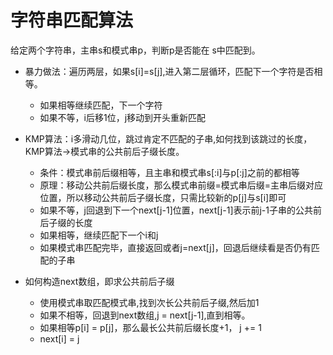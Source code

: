# 字符串匹配算法
给定两个字符串，主串s和模式串p，判断p是否能在
s中匹配到。

- 暴力做法：遍历两层，如果s[i]=s[j],进入第二层循环，匹配下一个字符是否相等。
    - 如果相等继续匹配，下一个字符
    - 如果不等，i后移1位，j移动到开头重新匹配

- KMP算法：i多滑动几位，跳过肯定不匹配的子串,如何找到该跳过的长度，KMP算法->模式串的公共前后子缀长度。
    - 条件：模式串前后缀相等，且主串和模式串s[:i]与p[:j]之前的都相等
    - 原理：移动公共前后缀长度，那么模式串前缀=模式串后缀=主串后缀对应位置，所以移动公共前后子缀长度，只需比较新的p[j]与s[i]即可
    - 如果不等，j回退到下一个next[j-1]位置，next[j-1]表示前j-1子串的公共前后子缀的长度
    - 如果相等，继续匹配下一个i和j
    - 如果模式串匹配完毕，直接返回或者j=next[j]，回退后继续看是否仍有匹配的子串

- 如何构造next数组，即求公共前后子缀
    - 使用模式串取匹配模式串,找到次长公共前后子缀,然后加1
    - 如果不相等，回退到next数组,j = next[j-1],直到相等。
    - 如果相等p[i] = p[j]，那么最长公共前后缀长度+1， j += 1
    - next[i] = j
